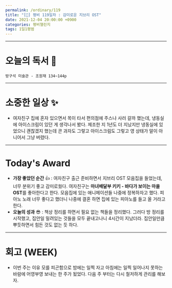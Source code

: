 ```yaml
---
permalink: /ordinary/119
title: "[🙏] 평비 119일차 : 감미로운 지브리 OST"
date: 2021-12-04 20:00:00 +0900
categories: 평비챌린지
tags: 1일1평범
---
```


---
# 오늘의 독서 📕
`방구석 미술관 - 조원재 134~144p`  


---
# 소중한 일상 ✨
- 여자친구 집에 혼자 있으면서 목이 타서 편의점에 주스나 사러 갈까 했는데, 냉동실에 아이스크림이 있던 게 생각나서 봤다. 제조한 지 1년도 더 지났지만 냉동실에 있었으니 괜찮겠지 했는데 콘 과자도 그렇고 아이스크림도 그렇고 영 상태가 말이 아니어서 그냥 버렸다.

---
# Today's Award
- **가장 좋았던 순간** 👍 : 여자친구 출근 준비하면서 지브리 OST 모음집을 들었는데, 너무 분위기 좋고 감미로웠다. 여자친구는 **마녀배달부 키키 - 바다가 보이는 마을 OST**를 좋아한다고 한다. 모음집에 있는 애니메이션들 나중에 정복하자고 했다. 피아노 노래 너무 좋다고 했더니 나중에 결혼 하면 집에 있는 피아노를 들고 올 거라고 한다.
- **오늘의 성과** 😎 : 책상 정리를 하면서 필요 없는 책들을 정리했다. 그러다 방 정리를 시작했고, 집안일 밀려있는 것들을 모두 끝내고나니 4시간이 지났더라. 집안일만큼 뿌듯하면서 힘든 것도 없는 듯 하다.

---
# 회고 (WEEK)
- 이번 주는 이유 모를 피곤함으로 밤에는 일찍 자고 아침에는 일찍 일어나지 못하는 바람에 어영부영 보내는 한 주가 됬었다. 다음 주 부터는 다시 철저하게 관리를 해보자.